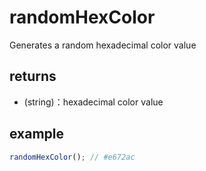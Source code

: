 # randomHexColor

Generates a random hexadecimal color value

## returns

-   (string)：hexadecimal color value

## example

```js
randomHexColor(); // #e672ac
```
